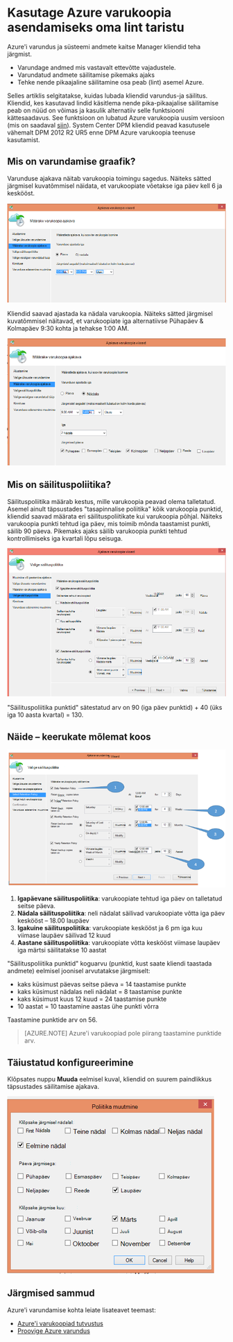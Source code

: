 <properties
   pageTitle="Kasutage Azure varukoopia asendamiseks oma lint taristu | Microsoft Azure'i"
   description="Siit saate teada, kuidas Azure'i varukoopia pakub lint-like semantika, mis võimaldab teil varundus ja taaste Azure'i andmed"
   services="backup"
   documentationCenter=""
   authors="trinadhk"
   manager="vijayts"
   editor=""/>
<tags
   ms.service="backup"
   ms.devlang="na"
   ms.topic="article"
   ms.tgt_pltfrm="na"
   ms.workload="storage-backup-recovery"
   ms.date="09/27/2016"
   ms.author="jimpark;trinadhk;markgal"/>

# <a name="use-azure-backup-to-replace-your-tape-infrastructure"></a>Kasutage Azure varukoopia asendamiseks oma lint taristu

Azure'i varundus ja süsteemi andmete kaitse Manager kliendid teha järgmist.

- Varundage andmed mis vastavalt ettevõtte vajadustele.
- Varundatud andmete säilitamise pikemaks ajaks
- Tehke nende pikaajaline säilitamine osa peab (lint) asemel Azure.

Selles artiklis selgitatakse, kuidas lubada kliendid varundus-ja säilitus. Kliendid, kes kasutavad lindid käsitlema nende pika-pikaajalise säilitamise peab on nüüd on võimas ja kasulik alternatiiv selle funktsiooni kättesaadavus. See funktsioon on lubatud Azure varukoopia uusim versioon (mis on saadaval [siin](http://aka.ms/azurebackup_agent)). System Center DPM kliendid peavad kasutusele vähemalt DPM 2012 R2 UR5 enne DPM Azure varukoopia teenuse kasutamist.

## <a name="what-is-the-backup-schedule"></a>Mis on varundamise graafik?
Varunduse ajakava näitab varukoopia toimingu sagedus. Näiteks sätted järgmisel kuvatõmmisel näidata, et varukoopiate võetakse iga päev kell 6 ja keskööst.

![Päevaplaan](./media/backup-azure-backup-cloud-as-tape/dailybackupschedule.png)

Kliendid saavad ajastada ka nädala varukoopia. Näiteks sätted järgmisel kuvatõmmisel näitavad, et varukoopiate iga alternatiivse Pühapäev & Kolmapäev 9:30 kohta ja tehakse 1:00 AM.

![Nädalaajakava](./media/backup-azure-backup-cloud-as-tape/weeklybackupschedule.png)

## <a name="what-is-the-retention-policy"></a>Mis on säilituspoliitika?
Säilituspoliitika määrab kestus, mille varukoopia peavad olema talletatud. Asemel ainult täpsustades "tasapinnalise poliitika" kõik varukoopia punktid, kliendid saavad määrata eri säilituspoliitikate kui varukoopia põhjal. Näiteks varukoopia punkti tehtud iga päev, mis toimib mõnda taastamist punkti, säilib 90 päeva. Pikemaks ajaks säilib varukoopia punkti tehtud kontrollimiseks iga kvartali lõpu seisuga.

![Säilituspoliitika](./media/backup-azure-backup-cloud-as-tape/retentionpolicy.png)

"Säilituspoliitika punktid" sätestatud arv on 90 (iga päev punktid) + 40 (üks iga 10 aasta kvartal) = 130.

## <a name="example--putting-both-together"></a>Näide – keerukate mõlemat koos

![Kuva näidis](./media/backup-azure-backup-cloud-as-tape/samplescreen.png)

1. **Igapäevane säilituspoliitika**: varukoopiate tehtud iga päev on talletatud seitse päeva.
2. **Nädala säilituspoliitika**: neli nädalat säilivad varukoopiate võtta iga päev keskööst – 18.00 laupäev
3. **Igakuine säilituspoliitika**: varukoopiate keskööst ja 6 pm iga kuu viimase laupäev säilivad 12 kuud
4. **Aastane säilituspoliitika**: varukoopiate võtta keskööst viimase laupäev iga märtsi säilitatakse 10 aastat

"Säilituspoliitika punktid" koguarvu (punktid, kust saate kliendi taastada andmete) eelmisel joonisel arvutatakse järgmiselt:

- kaks küsimust päevas seitse päeva = 14 taastamise punkte
- kaks küsimust nädalas neli nädalat = 8 taastamise punkte
- kaks küsimust kuus 12 kuud = 24 taastamise punkte
- 10 aastat = 10 taastamine aastas ühe punkti võrra

Taastamine punktide arv on 56.

> [AZURE.NOTE] Azure'i varukoopiad pole piirang taastamine punktide arv.

## <a name="advanced-configuration"></a>Täiustatud konfigureerimine
Klõpsates nuppu **Muuda** eelmisel kuval, kliendid on suurem paindlikkus täpsustades säilitamise ajakava.

![Muutmine](./media/backup-azure-backup-cloud-as-tape/modify.png)

## <a name="next-steps"></a>Järgmised sammud
Azure'i varundamise kohta leiate lisateavet teemast:

- [Azure'i varukoopiad tutvustus](backup-introduction-to-azure-backup.md)
- [Proovige Azure varundus](backup-try-azure-backup-in-10-mins.md)
